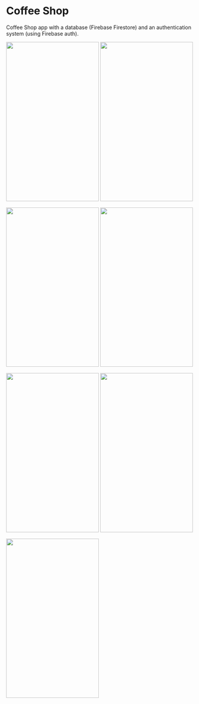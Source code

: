# Coffee Shop
Coffee Shop app with a database (Firebase Firestore) and an authentication system (using Firebase auth).

<img src=https://user-images.githubusercontent.com/56589369/94408082-fe5cd000-017c-11eb-9b87-5b90bf10816f.png height="430" width="250">  <img src=https://user-images.githubusercontent.com/56589369/94408098-03218400-017d-11eb-98a7-dabcf92b723b.png height="430" width="250">


<img src=https://user-images.githubusercontent.com/56589369/94408104-0452b100-017d-11eb-85f2-24e4b25b4205.png height="430" width="250">  <img src=https://user-images.githubusercontent.com/56589369/94408117-07e63800-017d-11eb-8b15-c5325c01c74a.png height="430" width="250">

<img src=https://user-images.githubusercontent.com/56589369/94408135-0e74af80-017d-11eb-89e3-2035b223b994.png height="430" width="250">  <img src=https://user-images.githubusercontent.com/56589369/94408147-10d70980-017d-11eb-84d4-dc37472243fa.png height="430" width="250">

<img src=https://user-images.githubusercontent.com/56589369/94408152-12083680-017d-11eb-9be1-a893a5c626d3.png height="430" width="250">

